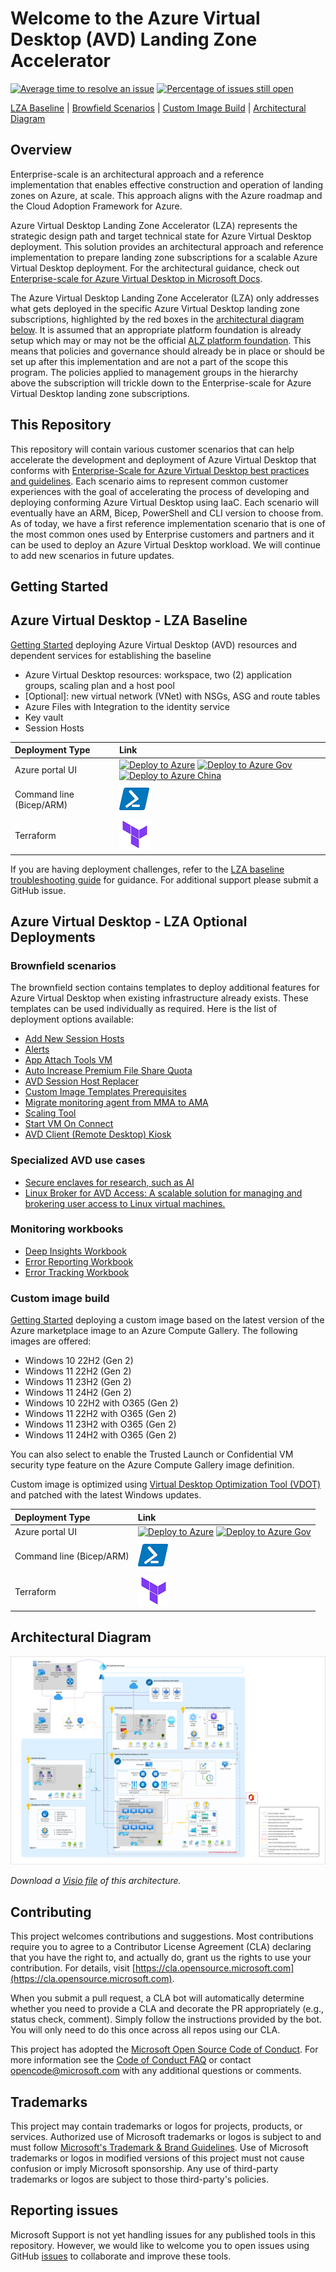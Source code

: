 # Welcome to the Azure Virtual Desktop (AVD) Landing Zone Accelerator

[![Average time to resolve an issue](http://isitmaintained.com/badge/resolution/azure/avdaccelerator.svg)](http://isitmaintained.com/project/azure/avdaccelerator "Average time to resolve an issue") [![Percentage of issues still open](http://isitmaintained.com/badge/open/azure/avdaccelerator.svg)](http://isitmaintained.com/project/azure/avdaccelerator "Percentage of issues still open")

[LZA Baseline](#azure-virtual-desktop---lza-baseline) | [Browfield Scenarios](#brownfield-scenarios) | [Custom Image Build](#custom-image-build) | [Architectural Diagram](#architectural-diagram)

## Overview

Enterprise-scale is an architectural approach and a reference implementation that enables effective construction and operation of landing zones on Azure, at scale. This approach aligns with the Azure roadmap and the Cloud Adoption Framework for Azure.

Azure Virtual Desktop Landing Zone Accelerator (LZA) represents the strategic design path and target technical state for Azure Virtual Desktop deployment. This solution provides an architectural approach and reference implementation to prepare landing zone subscriptions for a scalable Azure Virtual Desktop deployment. For the architectural guidance, check out [Enterprise-scale for Azure Virtual Desktop in Microsoft Docs](https://docs.microsoft.com/azure/cloud-adoption-framework/scenarios/wvd/enterprise-scale-landing-zone).

The Azure Virtual Desktop Landing Zone Accelerator (LZA) only addresses what gets deployed in the specific Azure Virtual Desktop landing zone subscriptions, highlighted by the red boxes in the [architectural diagram below](#architectural-diagram). It is assumed that an appropriate platform foundation is already setup which may or may not be the official [ALZ platform foundation](https://docs.microsoft.com/azure/cloud-adoption-framework/ready/enterprise-scale/implementation#reference-implementation). This means that policies and governance should already be in place or should be set up after this implementation and are not a part of the scope this program. The policies applied to management groups in the hierarchy above the subscription will trickle down to the Enterprise-scale for Azure Virtual Desktop landing zone subscriptions.

## This Repository

This repository will contain various customer scenarios that can help accelerate the development and deployment of Azure Virtual Desktop that conforms with [Enterprise-Scale for Azure Virtual Desktop best practices and guidelines](https://docs.microsoft.com/azure/cloud-adoption-framework/scenarios/wvd/ready). Each scenario aims to represent common customer experiences with the goal of accelerating the process of developing and deploying conforming Azure Virtual Desktop using IaaC. Each scenario will eventually have an ARM, Bicep, PowerShell and CLI version to choose from.
As of today, we have a first reference implementation scenario that is one of the most common ones used by Enterprise customers and partners and it can be used to deploy an Azure Virtual Desktop workload. We will continue to add new scenarios in future updates.

## Getting Started

## Azure Virtual Desktop - LZA Baseline

[Getting Started](/workload/docs/getting-started-baseline.md) deploying Azure Virtual Desktop (AVD) resources and dependent services for establishing the baseline

- Azure Virtual Desktop resources: workspace, two (2) application groups, scaling plan and a host pool
- [Optional]: new virtual network (VNet) with NSGs, ASG and route tables
- Azure Files with Integration to the identity service
- Key vault
- Session Hosts

| Deployment Type | Link |
|:--|:--|
| Azure portal UI |[![Deploy to Azure](https://aka.ms/deploytoazurebutton)](https://portal.azure.com/#blade/Microsoft_Azure_CreateUIDef/CustomDeploymentBlade/uri/https%3A%2F%2Fraw.githubusercontent.com%2FAzure%2Favdaccelerator%2Fmain%2Fworkload%2Farm%2Fdeploy-baseline.json/uiFormDefinitionUri/https%3A%2F%2Fraw.githubusercontent.com%2FAzure%2Favdaccelerator%2Fmain%2Fworkload%2Fportal-ui%2Fportal-ui-baseline.json) [![Deploy to Azure Gov](https://aka.ms/deploytoazuregovbutton)](https://portal.azure.us/?feature.deployapiver=2022-12-01#blade/Microsoft_Azure_CreateUIDef/CustomDeploymentBlade/uri/https%3A%2F%2Fraw.githubusercontent.com%2FAzure%2Favdaccelerator%2Fmain%2Fworkload%2Farm%2Fdeploy-baseline.json/uiFormDefinitionUri/https%3A%2F%2Fraw.githubusercontent.com%2FAzure%2Favdaccelerator%2Fmain%2Fworkload%2Fportal-ui%2Fportal-ui-baseline.json) [![Deploy to Azure China](https://aka.ms/deploytoazurechinabutton)](https://portal.azure.cn/?feature.deployapiver=2022-12-01#blade/Microsoft_Azure_CreateUIDef/CustomDeploymentBlade/uri/https%3A%2F%2Fraw.githubusercontent.com%2FAzure%2Favdaccelerator%2Fmain%2Fworkload%2Farm%2Fdeploy-baseline.json/uiFormDefinitionUri/https%3A%2F%2Fraw.githubusercontent.com%2FAzure%2Favdaccelerator%2Fmain%2Fworkload%2Fportal-ui%2Fportal-ui-baseline.json)|
| Command line (Bicep/ARM) | [![Powershell/Azure CLI](./workload/docs/icons/powershell.png)](./workload/bicep/readme.md#avd-accelerator-baseline) |
| Terraform | [![Terraform](./workload/docs/icons/terraform.png)](./workload/terraform/greenfield/readme.md) |

If you are having deployment challenges, refer to the [LZA baseline troubleshooting guide](/workload/docs/baseline-troubleshooting-guide.md) for guidance. For additional support please submit a GitHub issue.

## Azure Virtual Desktop - LZA Optional Deployments

### Brownfield scenarios

The brownfield section contains templates to deploy additional features for Azure Virtual Desktop when existing infrastructure already exists. These templates can be used individually as required. Here is the list of deployment options available:

- [Add New Session Hosts](./workload/bicep/brownfield/newSessionHosts/readme.md)
- [Alerts](./workload/bicep/brownfield/alerts/readme.md)
- [App Attach Tools VM](./workload/bicep/brownfield/appAttachToolsVM/Readme.md)
- [Auto Increase Premium File Share Quota](./workload/bicep/brownfield/autoIncreasePremiumFileShareQuota/readme.md)
- [AVD Session Host Replacer](https://github.com/Azure/AVDSessionHostReplacer)
- [Custom Image Templates Prerequisites](./workload/bicep/brownfield/customImageTemplatesPrerequisites/readme.md)
- [Migrate monitoring agent from MMA to AMA](./workload/scripts/Monitoring/readme.md)
- [Scaling Tool](./workload/bicep/brownfield/scalingTool/readme.md)
- [Start VM On Connect](./workload/bicep/brownfield/startVmOnConnect/readme.md)
- [AVD Client (Remote Desktop) Kiosk](https://github.com/Azure/AVDClientKiosk)

### Specialized AVD use cases

- [Secure enclaves for research, such as AI](https://github.com/Azure/HubAndSpokeResearchEnclave)
- [Linux Broker for AVD Access: A scalable solution for managing and brokering user access to Linux virtual machines.](https://github.com/microsoft/LinuxBrokerForAVDAccess)

### Monitoring workbooks

- [Deep Insights Workbook](./workload/workbooks/deepInsightsWorkbook/readme.md)
- [Error Reporting Workbook](./workload/workbooks/errorReporting/readme.md)
- [Error Tracking Workbook](./workload/workbooks/errorTracking/readme.md)

### Custom image build

[Getting Started](/workload/docs/getting-started-custom-image-build.md) deploying a custom image based on the latest version of the Azure marketplace image to an Azure Compute Gallery. The following images are offered:

- Windows 10 22H2 (Gen 2)
- Windows 11 22H2 (Gen 2)
- Windows 11 23H2 (Gen 2)
- Windows 11 24H2 (Gen 2)
- Windows 10 22H2 with O365 (Gen 2)
- Windows 11 22H2 with O365 (Gen 2)
- Windows 11 23H2 with O365 (Gen 2)
- Windows 11 24H2 with O365 (Gen 2)

You can also select to enable the Trusted Launch or Confidential VM security type feature on the Azure Compute Gallery image definition.

Custom image is optimized using [Virtual Desktop Optimization Tool (VDOT)](https://github.com/The-Virtual-Desktop-Team/Virtual-Desktop-Optimization-Tool) and patched with the latest Windows updates.

| Deployment Type | Link |
|:--|:--|
| Azure portal UI | [![Deploy to Azure](https://aka.ms/deploytoazurebutton)](https://portal.azure.com/#blade/Microsoft_Azure_CreateUIDef/CustomDeploymentBlade/uri/https%3A%2F%2Fraw.githubusercontent.com%2FAzure%2Favdaccelerator%2Fmain%2Fworkload%2Farm%2Fdeploy-custom-image.json/uiFormDefinitionUri/https%3A%2F%2Fraw.githubusercontent.com%2FAzure%2Favdaccelerator%2Fmain%2Fworkload%2Fportal-ui%2Fportal-ui-custom-image.json) [![Deploy to Azure Gov](https://aka.ms/deploytoazuregovbutton)](https://portal.azure.us/?feature.deployapiver=2022-12-01#blade/Microsoft_Azure_CreateUIDef/CustomDeploymentBlade/uri/https%3A%2F%2Fraw.githubusercontent.com%2FAzure%2Favdaccelerator%2Fmain%2Fworkload%2Farm%2Fdeploy-custom-image.json/uiFormDefinitionUri/https%3A%2F%2Fraw.githubusercontent.com%2FAzure%2Favdaccelerator%2Fmain%2Fworkload%2Fportal-ui%2Fportal-ui-custom-image.json) |
| Command line (Bicep/ARM) | [![Powershell/Azure CLI](./workload/docs/icons/powershell.png)](./workload/bicep/readme.md#optional-custom-image-build-deployment) |
| Terraform | [![Terraform](./workload/docs/icons/terraform.png)](./workload/terraform/customimage) |

## Architectural Diagram

![Azure Virtual Desktop accelerator diagram](./workload/docs/diagrams/avd-accelerator-baseline-architecture.png)

_Download a [Visio file](./workload/docs/diagrams/avd-accelerator-baseline-architecture.vsdx) of this architecture._

## Contributing

This project welcomes contributions and suggestions.  Most contributions require you to agree to a
Contributor License Agreement (CLA) declaring that you have the right to, and actually do, grant us
the rights to use your contribution. For details, visit [https://cla.opensource.microsoft.com](https://cla.opensource.microsoft.com).

When you submit a pull request, a CLA bot will automatically determine whether you need to provide
a CLA and decorate the PR appropriately (e.g., status check, comment). Simply follow the instructions
provided by the bot. You will only need to do this once across all repos using our CLA.

This project has adopted the [Microsoft Open Source Code of Conduct](https://opensource.microsoft.com/codeofconduct/).
For more information see the [Code of Conduct FAQ](https://opensource.microsoft.com/codeofconduct/faq/) or
contact [opencode@microsoft.com](mailto:opencode@microsoft.com) with any additional questions or comments.

## Trademarks

This project may contain trademarks or logos for projects, products, or services. Authorized use of Microsoft
trademarks or logos is subject to and must follow
[Microsoft's Trademark & Brand Guidelines](https://www.microsoft.com/legal/intellectualproperty/trademarks).
Use of Microsoft trademarks or logos in modified versions of this project must not cause confusion or imply Microsoft sponsorship.
Any use of third-party trademarks or logos are subject to those third-party's policies.

## Reporting issues

Microsoft Support is not yet handling issues for any published tools in this repository. However, we would like to welcome you to open issues using GitHub [issues](https://github.com/Azure/avdaccelerator/issues) to collaborate and improve these tools.